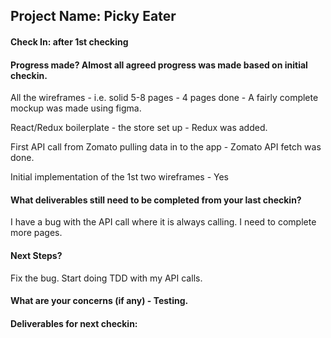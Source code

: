 ## Project Name: Picky Eater

#### Check In: after 1st checking

#### Progress made? Almost all agreed progress was made based on initial checkin.

All the wireframes - i.e. solid 5-8 pages - 4 pages done - A fairly complete mockup was made using figma.

React/Redux boilerplate - the store set up - Redux was added.

First API call from Zomato pulling data in to the app - Zomato API fetch was done.

Initial implementation of the 1st two wireframes - Yes

#### What deliverables still need to be completed from your last checkin?
I have a bug with the API call where it is always calling. I need to complete more pages.

#### Next Steps?
Fix the bug. Start doing TDD with my API calls.

#### What are your concerns (if any) - Testing.

#### Deliverables for next checkin:
